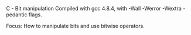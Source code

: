 C - Bit manipulation
Compiled with gcc 4.8.4, with -Wall -Werror -Wextra -pedantic flags.

Focus: How to manipulate bits and use bitwise operators.

